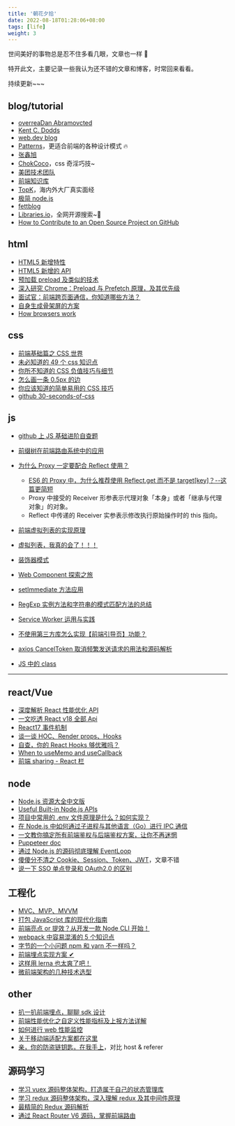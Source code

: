 ```yaml
---
title: '朝花夕拾'
date: 2022-08-18T01:28:06+08:00
tags: [life]
weight: 3
---
```


世间美好的事物总是忍不住多看几眼，文章也一样 🌹

特开此文，主要记录一些我认为还不错的文章和博客，时常回来看看。

持续更新~~~

## blog/tutorial

- [overreaDan Abramovcted](https://overreacted.io/)
- [Kent C. Dodds](https://kentcdodds.com/)
- [web.dev blog](https://web.dev/blog/)
- [Patterns](https://www.patterns.dev/posts/)，更适合前端的各种设计模式 🔥
- [张鑫旭](https://www.zhangxinxu.com/)
- [ChokCoco](https://www.cnblogs.com/coco1s/)，css 奇淫巧技~
- [美团技术团队](https://tech.meituan.com/)
- [前端知识库](https://www.html5iq.com/index.html)
- [TopK](https://osjobs.net/topk/)，海内外大厂真实面经
- [极简 node.js](https://www.yuque.com/sunluyong/node/what-is-node)
- [fettblog](https://fettblog.eu/guides/)
- [Libraries.io](https://libraries.io/)，全网开源搜索~🐂
- [How to Contribute to an Open Source Project on GitHub](https://egghead.io/courses/how-to-contribute-to-an-open-source-project-on-github)

## html

- [HTML5 新增特性](https://www.cnblogs.com/sarah-wen/p/10767178.html)
- [HTML5 新增的 API](https://www.cnblogs.com/yangpeixian/p/11367193.html)
- [预加载 preload 及类似的技术](http://eux.baidu.com/blog/fe/link-preload-%E6%A0%87%E7%AD%BE)
- [深入研究 Chrome：Preload 与 Prefetch 原理，及其优先级](https://mp.weixin.qq.com/s?__biz=MzUxMzcxMzE5Ng==&mid=2247485614&idx=1&sn=b25bac7cfbb02bdcab76b41f10a4bffb&source=41#wechat_redirect)
- [面试官：前端跨页面通信，你知道哪些方法？](https://juejin.cn/post/6844903811232825357)
- [自身生成骨架屏的方案](https://mdnice.com/writing/bb3aaf5c613d4e0a9cc86ee2244754df)
- [How browsers work](https://web.dev/howbrowserswork/)

## css

- [前端基础篇之 CSS 世界](https://juejin.cn/post/6844903894313598989)
- [未必知道的 49 个 css 知识点](https://github.com/qdlaoyao/css-gif)
- [你所不知道的 CSS 负值技巧与细节](https://juejin.cn/post/6844903908440014861)
- [怎么画一条 0.5px 的边](https://zhuanlan.zhihu.com/p/34908005)
- [你应该知道的简单易用的 CSS 技巧](https://mp.weixin.qq.com/s/TknFflTIdtes8-khLUN35A)
- [github 30-seconds-of-css](https://github.com/30-seconds/30-seconds-of-css)

## js

- [github 上 JS 基础进阶自查题](https://github.com/lydiahallie/javascript-questions)
- [前缀树在前端路由系统中的应用](https://mp.weixin.qq.com/s/8G8CvZAzRNnhsfF6WZoKWg)
- [为什么 Proxy 一定要配合 Reflect 使用？](https://juejin.cn/post/7080916820353351688)

  - [ES6 的 Proxy 中，为什么推荐使用 Reflect.get 而不是 target[key]？--这篇更简短](https://juejin.cn/post/7050489628062646286)
  - Proxy 中接受的 Receiver 形参表示代理对象「本身」或者「继承与代理对象」的对象。
  - Reflect 中传递的 Receiver 实参表示修改执行原始操作时的 this 指向。

- [前端虚拟列表的实现原理](https://mp.weixin.qq.com/s/gkPOmKKD2-4TQz3TnmWbSw)
- [虚拟列表，我真的会了！！！](https://juejin.cn/post/7085941958228574215)
- [装饰器模式](https://zhuanlan.zhihu.com/p/115402372)
- [Web Component 探索之旅](https://mp.weixin.qq.com/s/mLXre4hdwcUX19Xq0qHGVw)
- [setImmediate 方法应用](https://blog.csdn.net/weixin_47450807/article/details/124098448)
- [RegExp 实例方法和字符串的模式匹配方法的总结](https://www.cnblogs.com/guorange/p/6693605.html)
- [Service Worker 运用与实践](https://mp.weixin.qq.com/s/3Ep5pJULvP7WHJvVJNDV-g)
- [不使用第三方库怎么实现【前端引导页】功能？](https://juejin.cn/post/7142633594882621454)
- [axios CancelToken 取消频繁发送请求的用法和源码解析](https://blog.csdn.net/sinat_38959166/article/details/104173187)
- [JS 中的 class](https://www.cnblogs.com/hencins/p/15408204.html)

---

## react/Vue

- [深度解析 React 性能优化 API](https://mp.weixin.qq.com/s/svGYB3HvmLDMerlM50BhAg)
- [一文吃透 React v18 全部 Api](https://juejin.cn/post/7124486630483689485)
- [React17 事件机制](https://mp.weixin.qq.com/s/DI0oQI7Q-v5vrySRkD1ckw)
- [谈一谈 HOC、Render props、Hooks](https://mp.weixin.qq.com/s/UIAAg4qpg1YTebSEa1V_PQ)
- [自查，你的 React Hooks 够优雅吗？](https://mp.weixin.qq.com/s/y9b8Xv4zhVDdZAQmU6KwLQ)
- [When to useMemo and useCallback](https://kentcdodds.com/blog/usememo-and-usecallback#so-when-should-i-usememo-and-usecallback)
- [前端 sharing - React 栏](https://mp.weixin.qq.com/mp/appmsgalbum?__biz=Mzg5MjMxMzY5Mw==&action=getalbum&album_id=1719725878131163146&scene=173&from_msgid=2247484634&from_itemidx=1&count=3&nolastread=1#wechat_redirect)

## node

- [Node.js 资源大全中文版](https://github.com/jobbole/awesome-nodejs-cn)
- [Useful Built-in Node.js APIs](https://www.sitepoint.com/useful-built-in-node-js-apis/)
- [项目中常用的 .env 文件原理是什么？如何实现？](https://juejin.cn/post/7045057475845816357)
- [在 Node.js 中如何通过子进程与其他语言（Go）进行 IPC 通信](https://mp.weixin.qq.com/s/J5mtYjKsNXkg4P0gWdS9Hg)
- [一文教你搞定所有前端鉴权与后端鉴权方案，让你不再迷惘](https://juejin.cn/post/7129298214959710244)
- [Puppeteer doc](https://pptr.dev/)
- [通过 Node.js 的源码彻底理解 EventLoop](https://mp.weixin.qq.com/s/B6Wv1lIPUoX7IHOgMF7t7g)
- [傻傻分不清之 Cookie、Session、Token、JWT](https://juejin.cn/post/6844904034181070861)，文章不错
- [说一下 SSO 单点登录和 OAuth2.0 的区别](https://mp.weixin.qq.com/s?__biz=Mzg3NzgyMzIyNw==&mid=2247485964&idx=1&sn=c441fe31dd94cbccc3bf241b6657007f&chksm=cf1c5f98f86bd68e0a75cae22dbaf1459b23887e2d8facb8597f1da482e7a300a27bf32eb387&scene=132#wechat_redirect)

## 工程化

- [MVC、MVP、MVVM](https://www.manster.me/?p=857)
- [打包 JavaScript 库的现代化指南](https://github.com/frehner/modern-guide-to-packaging-js-library/blob/main/README-zh_CN.md)
- [前端亮点 or 提效？从开发一款 Node CLI 开始！](https://juejin.cn/post/7178666619135066170)
- [webpack 中容易混淆的 5 个知识点](https://mp.weixin.qq.com/s/kPGEyQO63NkpcJZGMD05jQ)
- [字节的一个小问题 npm 和 yarn 不一样吗？](https://juejin.cn/post/7060844948316225572)
- [前端埋点实现方案 ✔](https://juejin.cn/post/7094146488439144455)
- [这样用 lerna 也太爽了吧！](https://juejin.cn/post/7134646424083365924)
- [微前端架构的几种技术选型](https://juejin.cn/post/7113503219904430111)

## other

- [扒一扒前端埋点，聊聊 sdk 设计](https://juejin.cn/post/7104893385944596511)
- [前端性能优化之自定义性能指标及上报方法详解](https://mp.weixin.qq.com/s/DJ8Fdq1_cIoW0_NYekZwFw)
- [如何进行 web 性能监控](http://www.alloyteam.com/2020/01/14184/)
- [关于移动端适配方案都在这里](https://mp.weixin.qq.com/s/hnJqHd-cWzdFbj0QH1e7UQ)
- [亲，你的防盗链钥匙，在我手上](https://juejin.cn/post/6844903596937461773)，对比 host & referer

## 源码学习

- [学习 vuex 源码整体架构，打造属于自己的状态管理库](https://juejin.cn/post/6844904001192853511#heading-2)
- [学习 redux 源码整体架构，深入理解 redux 及其中间件原理](https://juejin.cn/post/6844904191228411911)
- [最精简的 Redux 源码解析](https://mp.weixin.qq.com/s/uC7zkq2sqbhiLwW3RRGfWw)
- [通过 React Router V6 源码，掌握前端路由](https://mp.weixin.qq.com/s/3DxZ0UdH9CKOMzfAo_x0XQ)
